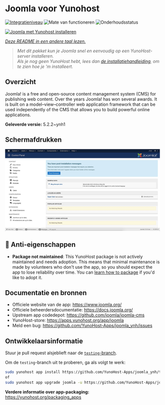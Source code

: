 <!--
NB: Deze README is automatisch gegenereerd door <https://github.com/YunoHost/apps/tree/master/tools/readme_generator>
Hij mag NIET handmatig aangepast worden.
-->

# Joomla voor Yunohost

[![Integratieniveau](https://apps.yunohost.org/badge/integration/joomla)](https://ci-apps.yunohost.org/ci/apps/joomla/)
![Mate van functioneren](https://apps.yunohost.org/badge/state/joomla)
![Onderhoudsstatus](https://apps.yunohost.org/badge/maintained/joomla)

[![Joomla met Yunohost installeren](https://install-app.yunohost.org/install-with-yunohost.svg)](https://install-app.yunohost.org/?app=joomla)

*[Deze README in een andere taal lezen.](./ALL_README.md)*

> *Met dit pakket kun je Joomla snel en eenvoudig op een YunoHost-server installeren.*  
> *Als je nog geen YunoHost hebt, lees dan [de installatiehandleiding](https://yunohost.org/install), om te zien hoe je 'm installeert.*

## Overzicht

Joomla! is a free and open-source content management system (CMS) for publishing web content. Over the years Joomla! has won several awards. It is built on a model–view–controller web application framework that can be used independently of the CMS that allows you to build powerful online applications.


**Geleverde versie:** 5.2.2~ynh1

## Schermafdrukken

![Schermafdrukken van Joomla](./doc/screenshots/screenshot.jpg)

## :red_circle: Anti-eigenschappen

- **Package not maintained**: This YunoHost package is not actively maintained and needs adoption. This means that minimal maintenance is made by volunteers who don't use the app, so you should expect the app to lose reliability over time. You can [learn how to package](https://yunohost.org/packaging_apps_intro) if you'd like to adopt it.

## Documentatie en bronnen

- Officiele website van de app: <https://www.joomla.org/>
- Officiele beheerdersdocumentatie: <https://docs.joomla.org/>
- Upstream app codedepot: <https://github.com/joomla/joomla-cms>
- YunoHost-store: <https://apps.yunohost.org/app/joomla>
- Meld een bug: <https://github.com/YunoHost-Apps/joomla_ynh/issues>

## Ontwikkelaarsinformatie

Stuur je pull request alsjeblieft naar de [`testing`-branch](https://github.com/YunoHost-Apps/joomla_ynh/tree/testing).

Om de `testing`-branch uit te proberen, ga als volgt te werk:

```bash
sudo yunohost app install https://github.com/YunoHost-Apps/joomla_ynh/tree/testing --debug
of
sudo yunohost app upgrade joomla -u https://github.com/YunoHost-Apps/joomla_ynh/tree/testing --debug
```

**Verdere informatie over app-packaging:** <https://yunohost.org/packaging_apps>
